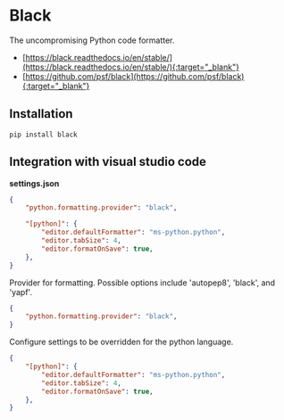 # Black

The uncompromising Python code formatter.

- [https://black.readthedocs.io/en/stable/](https://black.readthedocs.io/en/stable/){:target="_blank"}
- [https://github.com/psf/black](https://github.com/psf/black){:target="_blank"}

## Installation

```shell
pip install black
```

## Integration with visual studio code

**settings.json**

```json
{
    "python.formatting.provider": "black",

    "[python]": {
        "editor.defaultFormatter": "ms-python.python",
        "editor.tabSize": 4,
        "editor.formatOnSave": true,
    },
}
```

Provider for formatting. Possible options include 'autopep8', 'black', and 'yapf'.

```json
{
    "python.formatting.provider": "black",
}
```

Configure settings to be overridden for the python language.

```json
{
    "[python]": {
        "editor.defaultFormatter": "ms-python.python",
        "editor.tabSize": 4,
        "editor.formatOnSave": true,
    },
}
```